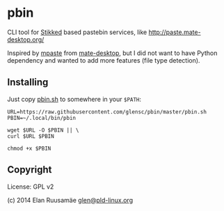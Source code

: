 pbin
====

CLI tool for [Stikked][1] based pastebin services, like http://paste.mate-desktop.org/

Inspired by [mpaste][2] from [mate-desktop][3], but I did not want to have Python dependency and wanted to add more features (file type detection).

## Installing

Just copy [pbin.sh](https://raw.githubusercontent.com/glensc/pbin/master/pbin.sh) to somewhere in your `$PATH`:

```
URL=https://raw.githubusercontent.com/glensc/pbin/master/pbin.sh
PBIN=~/.local/bin/pbin

wget $URL -O $PBIN || \
curl $URL $PBIN

chmod +x $PBIN
```

## Copyright

License: GPL v2

(c) 2014 Elan Ruusamäe <glen@pld-linux.org>


  [1]: https://github.com/claudehohl/Stikked
  [2]: https://github.com/mate-desktop/mate-desktop/blob/1.8/tools/mpaste
  [3]: http://mate-desktop.org/
